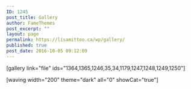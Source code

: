 ```yaml
---
ID: 1245
post_title: Gallery
author: FameThemes
post_excerpt: ""
layout: page
permalink: https://lisamittoo.ca/wp/gallery/
published: true
post_date: 2016-10-05 09:12:09
---
```

[gallery link="file" ids="1364,1365,1246,35,34,1179,1247,1248,1249,1250"]

[waving width="200" theme="dark" all="0" showCat="true"]